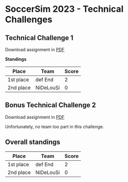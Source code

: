 # SoccerSim 2023 - Technical Challenges

## Technical Challenge 1

Download assignment in [PDF](https://robocup-junior.github.io/soccer-2023/tc/Technical_Challenge_1.pdf)

**Standings**

|Place    |Team     |Score|
|---------|---------|-----|
|1st place|def End  |2    |
|2nd place|NiDeLouSi|0    |


## Bonus Technical Challenge 2

Download assignment in [PDF](https://robocup-junior.github.io/soccer-2023/tc/Technical_Challenge_2.pdf)

Unfortunately, no team too part in this challenge.


## Overall standings

|Place    |Team     |Score|
|---------|---------|-----|
|1st place|def End  |2    |
|2nd place|NiDeLouSi|0    |

